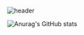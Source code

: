 ![header](https://capsule-render.vercel.app/api?type=waving&color=timeGradient&text=%20%20HYUNKYOUNG's%20GitHub%20👋&animation=twinkling&fontSize=35&fontAlignY=40&fontAlign=70&height=250)


![Anurag's GitHub stats](https://github-readme-stats.vercel.app/api?username=hymiel&show_icons=true&theme=radical)

